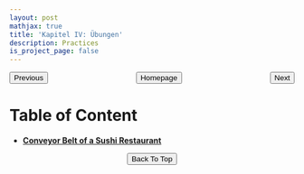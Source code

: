 ```yaml
---
layout: post
mathjax: true
title: 'Kapitel IV: Übungen'
description: Practices
is_project_page: false
---
```



<p style="text-align:center;">
<button type="button" onclick="window.location.href='index.html';">Homepage</button>
<span style="float:left;"><button type="button" onclick="window.location.href='KapIII.html';">Previous</button></span>
<span style="float:right;"><button type="button" onclick="alert('This is the last chapter!')">Next</button></span>
</p>

# **Table of Content**

* [**Conveyor Belt of a Sushi Restaurant**](SushiBelt.html)


<p style="text-align:center;">
<button type="button" onclick="window.location.href='#top';">Back To Top</button>
<p>
